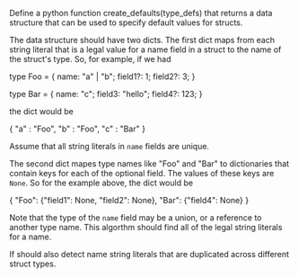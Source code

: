 Define a python function create_defaults(type_defs) that returns a data structure that
can be used to specify default values for structs.

The data structure should have two dicts. The first dict maps from each string literal that is a legal value for a name field in a struct to the name of the struct's type. So, for example, if we had

type Foo = {
  name: "a" | "b";
  field1?: 1;
  field2?: 3;
}

type Bar = {
  name: "c";
  field3: "hello";
  field4?: 123;
}

the dict would be

{
  "a" : "Foo",
  "b" : "Foo",
  "c" : "Bar"
}

Assume that all string literals in `name` fields are unique.

The second dict mapes type names like "Foo" and "Bar" to dictionaries that contain
keys for each of the optional field. The values of these keys are `None`. So for the example above, the dict would be

{
  "Foo": {"field1": None, "field2": None},
  "Bar": {"field4": None}
}

Note that the type of the `name` field may be a union, or a reference to another type name. This algorthm should find all of the legal string literals for a name.

If should also detect name string literals that are duplicated across different struct types.
